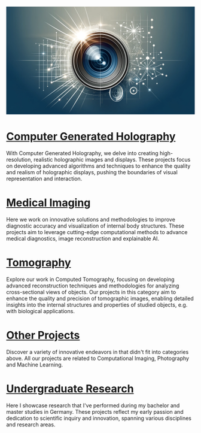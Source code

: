 ![screen reader text](test.png)

# [Computer Generated Holography](../project/holography)
With Computer Generated Holography, we delve into creating high-resolution, realistic holographic images and displays. These projects focus on developing advanced algorithms and techniques to enhance the quality and realism of holographic displays, pushing the boundaries of visual representation and interaction.

# [Medical Imaging](../project/medical_imaging)
Here we work on innovative solutions and methodologies to improve diagnostic accuracy and visualization of internal body structures. These projects aim to leverage cutting-edge computational methods to advance medical diagnostics, image reconstruction and explainable AI.

# [Tomography](../project/tomography)
Explore our work in Computed Tomography, focusing on developing advanced reconstruction techniques and methodologies for analyzing cross-sectional views of objects. Our projects in this category aim to enhance the quality and precision of tomographic images, enabling detailed insights into the internal structures and properties of studied objects, e.g. with biological applications.

# [Other Projects](../project/otherprojects)
Discover a variety of innovative endeavors in that didn't fit into categories above. All our projects are related to Computational Imaging, Photography and Machine Learning.

# [Undergraduate Research](../project/undergraduate)
Here I showcase research that I've performed during my bachelor and master studies in Germany. These projects reflect my early passion and dedication to scientific inquiry and innovation, spanning various disciplines and research areas.